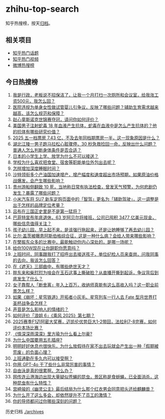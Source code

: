 # zhihu-top-search

知乎热搜榜，按天[归档](./archives)。

## 相关项目

- [知乎热门话题](https://github.com/justjavac/zhihu-trending-hot-questions)
- [知乎热门视频](https://github.com/justjavac/zhihu-trending-hot-video)
- [微博热搜榜](https://github.com/justjavac/weibo-trending-hot-search)

## 今日热搜榜

<!-- BEGIN -->
<!-- 最后更新时间 Tue May 06 2025 02:41:16 GMT+0800 (China Standard Time) -->

1. [我是行政，老板说不招保洁了，让我一个月打扫一次厕所和会议室，给我涨工资500元，我怎么回？](https://www.zhihu.com/search?q=https%3A%2F%2Fapi.zhihu.com%2Fquestions%2F1902315003505270826)
1. [医院违规为单身女性做试管婴儿引争议，反映了哪些问题？辅助生育需求越来越高，该怎么规范和保障？](https://www.zhihu.com/search?q=https%3A%2F%2Fapi.zhihu.com%2Fquestions%2F1902733400588117772)
1. [赵心童斯诺克世锦赛夺冠，请问你如何评价？](https://www.zhihu.com/search?q=https%3A%2F%2Fapi.zhihu.com%2Fquestions%2F1902560709012878096)
1. [美国男子注射蛇毒 18 年血液产生抗体，蛇毒在血液中是怎么产生抗体的？他的抗体有哪些研究价值？](https://www.zhihu.com/search?q=https%3A%2F%2Fapi.zhihu.com%2Fquestions%2F1902414257561232264)
1. [2025 五一档票房 7.43 亿，不及去年同档期票房一半，这一现象原因是什么？](https://www.zhihu.com/search?q=https%3A%2F%2Fapi.zhihu.com%2Fquestions%2F1902835234510214480)
1. [湖北江陵一男子跑马拉松心脏骤停，30 秒急救捡回一命，反映出什么问题？普通人怎么判断身体条件是否合适？](https://www.zhihu.com/search?q=https%3A%2F%2Fapi.zhihu.com%2Fquestions%2F1902078766752170336)
1. [日本的小学生上学、放学为什么不可以接送？](https://www.zhihu.com/search?q=https%3A%2F%2Fapi.zhihu.com%2Fquestions%2F5900994708)
1. [学校为什么喜欢把食堂、宿舍等职能单位外包出去呢？](https://www.zhihu.com/search?q=https%3A%2F%2Fapi.zhihu.com%2Fquestions%2F1899419117401929649)
1. [怎样增加深度睡眠时间？](https://www.zhihu.com/search?q=https%3A%2F%2Fapi.zhihu.com%2Fquestions%2F23273243)
1. [沙特领衔多个产油国加速增产，增产幅度和速度超出市场预期，如果原油价格战爆发，会产生哪些影响？](https://www.zhihu.com/search?q=https%3A%2F%2Fapi.zhihu.com%2Fquestions%2F1902433815466599946)
1. [贵州游船侧翻致 10 死，当地称日常有执法检查，曾发天气预警，为何悲剧仍发生？暴露了哪些问题？](https://www.zhihu.com/search?q=https%3A%2F%2Fapi.zhihu.com%2Fquestions%2F1902679450086237352)
1. [小米汽车将 SU7 新车定购页面中的「智驾」更名为「辅助驾驶」，这一调整是出于怎样的品牌定位考量？](https://www.zhihu.com/search?q=https%3A%2F%2Fapi.zhihu.com%2Fquestions%2F1902406018308211718)
1. [吕布在三国正史里是不是第一猛将？](https://www.zhihu.com/search?q=https%3A%2F%2Fapi.zhihu.com%2Fquestions%2F605192875)
1. [巴菲特宣布年底退休，63 岁阿贝尔将接班，公司已囤积 3477 亿美元现金，哪些信息值得关注？](https://www.zhihu.com/search?q=https%3A%2F%2Fapi.zhihu.com%2Fquestions%2F1902313765539668566)
1. [孩子幼儿园，早上起不来，是该强行拖起来，还是让她睡够了再去幼儿园？](https://www.zhihu.com/search?q=https%3A%2F%2Fapi.zhihu.com%2Fquestions%2F13172991603)
1. [比尔·盖茨被曝患阿斯伯格综合征，这是一种什么病？会给人带来哪些影响？](https://www.zhihu.com/search?q=https%3A%2F%2Fapi.zhihu.com%2Fquestions%2F1901715604848730914)
1. [在樊振东众多的比赛中，最能触动你内心深处的，是哪一场呢？](https://www.zhihu.com/search?q=https%3A%2F%2Fapi.zhihu.com%2Fquestions%2F1902158287337664918)
1. [给你100W现在让你辞职你愿意吗？](https://www.zhihu.com/search?q=https%3A%2F%2Fapi.zhihu.com%2Fquestions%2F1898384280918423354)
1. [上班时间，同事跟我打了招呼出去接送孩子，单位纪检人员来查岗，问我同事的去向，我该怎么回答？](https://www.zhihu.com/search?q=https%3A%2F%2Fapi.zhihu.com%2Fquestions%2F1893604900925076922)
1. [在《遮天》三部曲中，有哪些绝世天才？](https://www.zhihu.com/search?q=https%3A%2F%2Fapi.zhihu.com%2Fquestions%2F541593177)
1. [胖东来和柴怼怼为啥会在玉石这事上撕破脸？从直播开撕到起诉，争议背后到底发生了什么？](https://www.zhihu.com/search?q=https%3A%2F%2Fapi.zhihu.com%2Fquestions%2F1901421616153499132)
1. [女子靠帮人「断舍离」年入上百万，收纳师真能有这么高收入吗？这一职业前景怎么样？](https://www.zhihu.com/search?q=https%3A%2F%2Fapi.zhihu.com%2Fquestions%2F1902404497248056957)
1. [如果《崩坏：星穹铁道》开拓者小灰毛、星穹列车一行人去 Fate 型月世界打圣杯战争会怎样？](https://www.zhihu.com/search?q=https%3A%2F%2Fapi.zhihu.com%2Fquestions%2F1902155541649793086)
1. [声音是怎么影响人的情绪的？](https://www.zhihu.com/search?q=https%3A%2F%2Fapi.zhihu.com%2Fquestions%2F1901017819027584504)
1. [如何评价「浪姐 6」《乘风 2025》第七期？](https://www.zhihu.com/search?q=https%3A%2F%2Fapi.zhihu.com%2Fquestions%2F1901680245372875213)
1. [2025赛季F1迈阿密大奖赛，迈凯伦优势巨大1-2带回，法拉利7-8完赛，如何评价本场比赛？](https://www.zhihu.com/search?q=https%3A%2F%2Fapi.zhihu.com%2Fquestions%2F1902623098211116624)
1. [《情深深雨濛濛》里方瑜为什么看上尔豪?](https://www.zhihu.com/search?q=https%3A%2F%2Fapi.zhihu.com%2Fquestions%2F663501446)
1. [为什么中国要用五孔插座?](https://www.zhihu.com/search?q=https%3A%2F%2Fapi.zhihu.com%2Fquestions%2F333776081)
1. [明明好好休息也很快乐，为什么放假待在家不出去玩就会产生出一种「假期被荒废」的负面心理？](https://www.zhihu.com/search?q=https%3A%2F%2Fapi.zhihu.com%2Fquestions%2F1899937390069507612)
1. [上班通勤在多久内可以接受啊？](https://www.zhihu.com/search?q=https%3A%2F%2Fapi.zhihu.com%2Fquestions%2F12996127786)
1. [你用 GPT-4o 干了些什么非常厉害的事情？](https://www.zhihu.com/search?q=https%3A%2F%2Fapi.zhihu.com%2Fquestions%2F658844340)
1. [自由泳是真的很累啊，怎么办？](https://www.zhihu.com/search?q=https%3A%2F%2Fapi.zhihu.com%2Fquestions%2F665922352)
1. [网传连云港海边出现大量疑似苍蝇的昆虫，景区称是食蚜蝇，已全面消杀，这种昆虫有什么特性？](https://www.zhihu.com/search?q=https%3A%2F%2Fapi.zhihu.com%2Fquestions%2F1902031128044463753)
1. [宫崎骏的《幽灵公主》最后结局为什么那个红衣男会同意把头还给麒麟兽？](https://www.zhihu.com/search?q=https%3A%2F%2Fapi.zhihu.com%2Fquestions%2F60106974)
1. [为什么开了这么多会，却依然提升不了员工的激情？](https://www.zhihu.com/search?q=https%3A%2F%2Fapi.zhihu.com%2Fquestions%2F653951784)
1. [你的导师都问过你哪些深刻的问题？](https://www.zhihu.com/search?q=https%3A%2F%2Fapi.zhihu.com%2Fquestions%2F526285550)

<!-- END -->

历史归档 [./archives](./archives)
